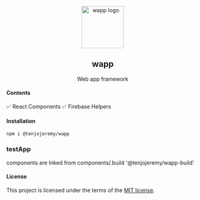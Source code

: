 <p align="center">
  <a href="https://tenjo-wapp.web.app/" rel="noopener" target="_blank"><img width="110" src="https://firebasestorage.googleapis.com/v0/b/wapp-framework.appspot.com/o/logo%20copy.svg?alt=media&token=eb8543af-3829-45ae-96e4-9e31be95d636" alt="wapp logo"></a></p>
</p>

<h2 align="center">wapp</h2>

<div align="center">

Web app framework

</div>

#### Contents

:white_check_mark: React Components
:white_check_mark: Firebase Helpers

#### Installation

```
npm i @tenjojeremy/wapp
```

### testApp

components are lnked from components/.build '@tenjojeremy/wapp-build'

#### License

This project is licensed under the terms of the
[MIT license](/LICENSE).
